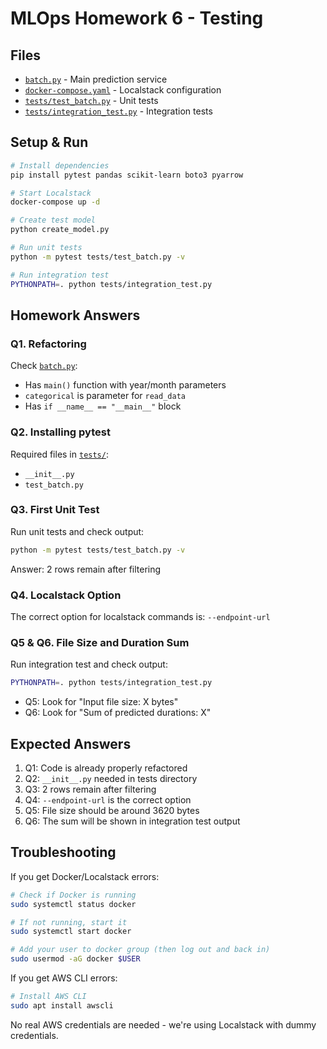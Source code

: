 # MLOps Homework 6 - Testing

## Files
- [`batch.py`](batch.py) - Main prediction service
- [`docker-compose.yaml`](docker-compose.yaml) - Localstack configuration
- [`tests/test_batch.py`](tests/test_batch.py) - Unit tests
- [`tests/integration_test.py`](tests/integration_test.py) - Integration tests

## Setup & Run

```bash
# Install dependencies
pip install pytest pandas scikit-learn boto3 pyarrow

# Start Localstack
docker-compose up -d

# Create test model
python create_model.py

# Run unit tests
python -m pytest tests/test_batch.py -v

# Run integration test
PYTHONPATH=. python tests/integration_test.py
```

## Homework Answers

### Q1. Refactoring
Check [`batch.py`](batch.py):
- Has `main()` function with year/month parameters
- `categorical` is parameter for `read_data`
- Has `if __name__ == "__main__"` block

### Q2. Installing pytest
Required files in [`tests/`](tests/):
- `__init__.py`
- `test_batch.py`

### Q3. First Unit Test
Run unit tests and check output:
```bash
python -m pytest tests/test_batch.py -v
```
Answer: 2 rows remain after filtering

### Q4. Localstack Option
The correct option for localstack commands is: `--endpoint-url`

### Q5 & Q6. File Size and Duration Sum
Run integration test and check output:
```bash
PYTHONPATH=. python tests/integration_test.py
```
- Q5: Look for "Input file size: X bytes"
- Q6: Look for "Sum of predicted durations: X"

## Expected Answers

1. Q1: Code is already properly refactored
2. Q2: `__init__.py` needed in tests directory
3. Q3: 2 rows remain after filtering
4. Q4: `--endpoint-url` is the correct option
5. Q5: File size should be around 3620 bytes
6. Q6: The sum will be shown in integration test output

## Troubleshooting

If you get Docker/Localstack errors:
```bash
# Check if Docker is running
sudo systemctl status docker

# If not running, start it
sudo systemctl start docker

# Add your user to docker group (then log out and back in)
sudo usermod -aG docker $USER
```

If you get AWS CLI errors:
```bash
# Install AWS CLI
sudo apt install awscli
```

No real AWS credentials are needed - we're using Localstack with dummy credentials. 